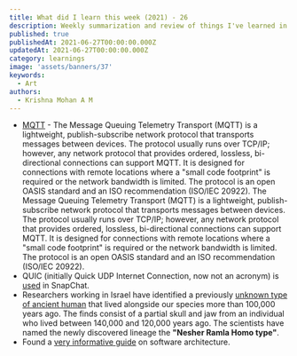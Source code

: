 ```yaml
---
title: What did I learn this week (2021) - 26
description: Weekly summarization and review of things I've learned in the final week of June 2021 
published: true
publishedAt: 2021-06-27T00:00:00.000Z
updatedAt: 2021-06-27T00:00:00.000Z
category: learnings
image: 'assets/banners/37'
keywords:  
  - Art  
authors:
  - Krishna Mohan A M
---
```


- [MQTT](https://mqtt.org/) - The Message Queuing Telemetry Transport (MQTT) is a lightweight, publish-subscribe network protocol that transports messages between devices. The protocol usually runs over TCP/IP; however, any network protocol that provides ordered, lossless, bi-directional connections can support MQTT. It is designed for connections with remote locations where a "small code footprint" is required or the network bandwidth is limited. The protocol is an open OASIS standard and an ISO recommendation (ISO/IEC 20922). The Message Queuing Telemetry Transport (MQTT) is a lightweight, publish-subscribe network protocol that transports messages between devices. The protocol usually runs over TCP/IP; however, any network protocol that provides ordered, lossless, bi-directional connections can support MQTT. It is designed for connections with remote locations where a "small code footprint" is required or the network bandwidth is limited. The protocol is an open OASIS standard and an ISO recommendation (ISO/IEC 20922). 
- QUIC (initially Quick UDP Internet Connection, now not an acronym) is [used](https://eng.snap.com/quic-at-snap) in SnapChat.
- Researchers working in Israel have identified a previously [unknown type of ancient human](https://www.bbc.com/news/science-environment-57586315) that lived alongside our species more than 100,000 years ago. The finds consist of a partial skull and jaw from an individual who lived between 140,000 and 120,000 years ago. The scientists have named the newly discovered lineage the **"Nesher Ramla Homo type"**.
- Found a [very informative guide](https://alexkrupp.typepad.com/sensemaking/2021/06/django-for-startup-founders-a-better-software-architecture-for-saas-startups-and-consumer-apps.html) on software architecture.